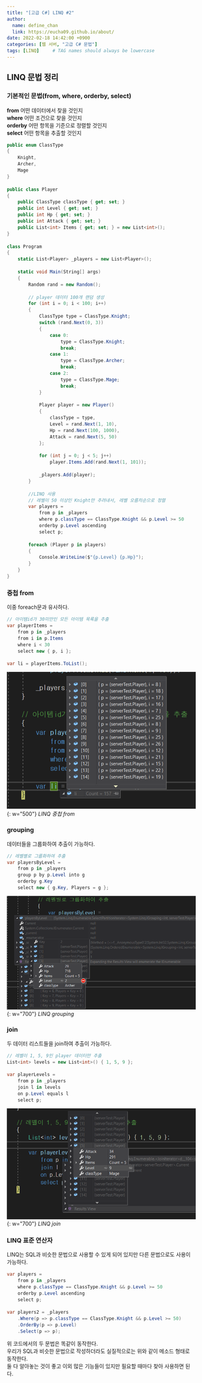 ```yaml
---
title: "[고급 C#] LINQ #2"
author:
  name: define_chan
  link: https://eucha09.github.io/about/
date: 2022-02-18 14:42:00 +0900
categories: [웹 서버, "고급 C# 문법"]
tags: [LINQ]     # TAG names should always be lowercase
---
```


## **LINQ 문법 정리**

### **기본적인 문법(from, where, orderby, select)**

**from** 어떤 데이터에서 찾을 것인지   
**where** 어떤 조건으로 찾을 것인지   
**orderby** 어떤 항목을 기준으로 정렬할 것인지   
**select** 어떤 항목을 추출할 것인지

```c#
public enum ClassType
{
    Knight,
    Archer,
    Mage
}

public class Player
{
    public ClassType classType { get; set; }
    public int Level { get; set; }
    public int Hp { get; set; }
    public int Attack { get; set; }
    public List<int> Items { get; set; } = new List<int>();
}

class Program
{
    static List<Player> _players = new List<Player>();

    static void Main(String[] args)
    {
        Random rand = new Random();

        // player 데이터 100개 랜덤 생성
        for (int i = 0; i < 100; i++)
        {
            ClassType type = ClassType.Knight;
            switch (rand.Next(0, 3))
            {
                case 0:
                    type = ClassType.Knight;
                    break;
                case 1:
                    type = ClassType.Archer;
                    break;
                case 2:
                    type = ClassType.Mage;
                    break;
            }

            Player player = new Player()
            {
                classType = type,
                Level = rand.Next(1, 10),
                Hp = rand.Next(100, 1000),
                Attack = rand.Next(5, 50)
            };

            for (int j = 0; j < 5; j++)
                player.Items.Add(rand.Next(1, 101));

            _players.Add(player);
        }

        //LINQ 사용
        // 레벨이 50 이상인 Knight만 추려내서, 레벨 오름차순으로 정렬
        var players =
            from p in _players
            where p.classType == ClassType.Knight && p.Level >= 50
            orderby p.Level ascending
            select p;

        foreach (Player p in players)
        {
            Console.WriteLine($"{p.Level} {p.Hp}");
        }
    }
}
```

### **중첩 from**

이중 foreach문과 유사하다.

```c#
// 아이템id가 30미만인 모든 아이템 목록을 추출
var playerItems =
    from p in _players
    from i in p.Items
    where i < 30
    select new { p, i };

var li = playerItems.ToList();
```
![LINQ 중첩 from](/assets/img/posts/webserver/linq_2from.png){: w="500"}
_LINQ 중첩 from_

### **grouping**

데이터들을 그룹화하여 추출이 가능하다.

```c#
// 레벨별로 그룹화하여 추출
var playersByLevel =
    from p in _players
    group p by p.Level into g
    orderby g.Key
    select new { g.Key, Players = g };
```
![LINQ grouping](/assets/img/posts/webserver/linq_grouping.png){: w="700"}
_LINQ grouping_

### **join**

두 데이터 리스트들을 join하여 추출이 가능하다.

```c#
// 레벨이 1, 5, 9인 player 데이터만 추출
List<int> levels = new List<int>() { 1, 5, 9 };

var playerLevels =
    from p in _players
    join l in levels
    on p.Level equals l
    select p;
```
![LINQ join](/assets/img/posts/webserver/linq_join.png){: w="700"}
_LINQ join_

### **LINQ 표준 연산자**

LINQ는 SQL과 비슷한 문법으로 사용할 수 있게 되어 있지만 다른 문법으로도 사용이 가능하다.

```c#
var players =
    from p in _players
    where p.classType == ClassType.Knight && p.Level >= 50
    orderby p.Level ascending
    select p;

var players2 = _players
    .Where(p => p.classType == ClassType.Knight && p.Level >= 50)
    .OrderBy(p => p.Level)
    .Select(p => p);
```

위 코드에서의 두 문법은 똑같이 동작한다.   
우리가 SQL과 비슷한 문법으로 작성하더라도 실질적으로는 위와 같이 메소드 형태로 동작한다.   
둘 다 알아놓는 것이 좋고 이외 많은 기능들이 있지만 필요할 때마다 찾아 사용하면 된다.
